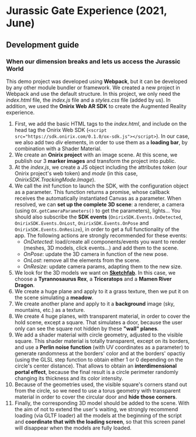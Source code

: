 # Jurassic Gate Experience (2021, June)
## Development guide
### When our dimension breaks and lets us access the **Jurassic World**
This demo project was developed using **Webpack**, but it can be developed by any other module bundler or framework. We created a new project in Webpack and use the default structure. In this project, we only need the *index.html* file, the *index.js* file and a *styles.css* file (added by us). In addition, we used the **Onirix Web AR SDK** to create the Augmented Reality experience.
1. First, we add the basic HTML tags to the *index.html*, and include on the head tag the Onirix Web SDK (`<script src="https://sdk.onirix.com/0.1.0/ox-sdk.js"></script>`). In our case, we also add two *div* elements, in order to use them as a **loading bar**, by combination with a Shader Material.
1. We create an **Onirix project** with an image scene. At this scene, we publish our 3 **marker images** and transform the project into public.
1. At the *index.js*, we create a JS object including the attributes *token* (our Onirix project's web token) and *mode* (in this case, *OnirixSDK.TrackingMode.Image*).
1. We call the *init* function to launch the SDK, with the configuration object as a parameter. This function returns a promise, whose callback receives the automatically instantiated Canvas as a parameter. When resolved, we can **set up the complete 3D scene**: a renderer, a camera (using `OX.getCameraParameters()` to get the parameters), lights... You should also subscribe the **SDK events** (`OnirixSDK.Events.OnDetected`, `OnirixSDK.Events.OnLost`, `OnirixSDK.Events.OnPose` and `OnirixSDK.Events.OnResize`), in order to get a full functionality of the app. The following actions are strongly recommended for these events:
    * *OnDetected*: load/create all components/events you want to render (meshes, 3D models, click events...) and add them to the scene.
    * *OnPose*: update the 3D camera in function of the new pose.
    * *OnLost*: remove all the elements from the scene.
    * *OnResize*: update camera params, adapting them to the new size.
1. We look for the 3D models we want on **[Sketchfab](https://sketchfab.com/feed)**. In this case, we choose a **Tyrannosaurus Rex**, a **Triceratops** and a **Mamen River Dragon**.
1. We create a huge plane and apply to it a grass texture, then we put it on the scene simulating a **meadow**.
1. We create another plane and apply to it a **background** image (sky, mountains, etc.) as a texture.
1. We create 4 huge planes, with transparent material, in order to cover the hold scene, except a square. That simulates a door, because the user only can see the square not hidden by these **"wall" planes**.
1. We add a shader material with circle geometry, adjusted to the visible square. This shader material is totally transparent, except on its borders, and use a **Perlin noise function** (with UV coordinates as a parameter) to generate randomness at the borders' color and at the borders' opactiy (using the GLSL step function to obtain either 1 or 0 depending on the circle's center distance). That allows to obtain an **interdimensional portal effect**, because the final result is a circle perimeter randomly changing its thickness and its color intensity.
1. Because of the geometries used, the visible square's corners stand out from the circle, so we need to use a torus geometry with transparent material in order to cover the circular door and **hide those corners**.
1. Finally, the corresponding 3D model should be added to the scene. With the aim of not to extend the user's waiting, we strongly recommend loading (via GLTF loader) all the models at the beginning of the script and **coordinate that with the loading screen**, so that this screen panel will disappear when the models are fully loaded.